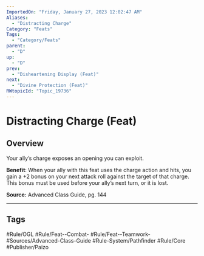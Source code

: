 ```yaml
---
ImportedOn: "Friday, January 27, 2023 12:02:47 AM"
Aliases:
  - "Distracting Charge"
Category: "Feats"
Tags:
  - "Category/Feats"
parent:
  - "D"
up:
  - "D"
prev:
  - "Disheartening Display (Feat)"
next:
  - "Divine Protection (Feat)"
RWtopicId: "Topic_19736"
---
```

# Distracting Charge (Feat)
## Overview
Your ally’s charge exposes an opening you can exploit.

**Benefit**: When your ally with this feat uses the charge action and hits, you gain a +2 bonus on your next attack roll against the target of that charge. This bonus must be used before your ally’s next turn, or it is lost.

**Source:** Advanced Class Guide, pg. 144


---
## Tags
#Rule/OGL #Rule/Feat--Combat- #Rule/Feat--Teamwork- #Sources/Advanced-Class-Guide #Rule-System/Pathfinder #Rule/Core #Publisher/Paizo

